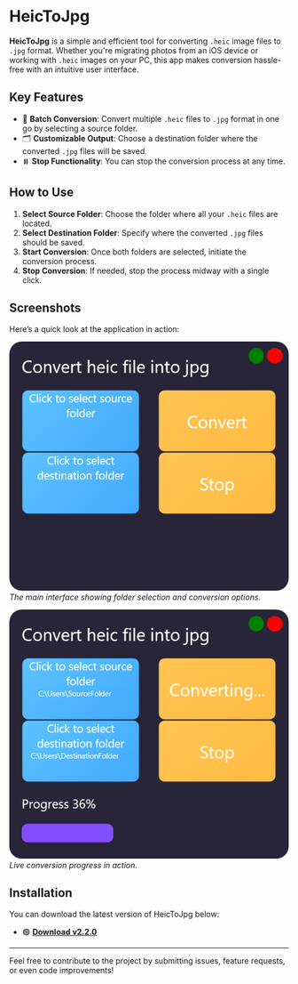# HeicToJpg

**HeicToJpg** is a simple and efficient tool for converting `.heic` image files to `.jpg` format. Whether you're migrating photos from an iOS device or working with `.heic` images on your PC, this app makes conversion hassle-free with an intuitive user interface.

## Key Features

- 🔄 **Batch Conversion**: Convert multiple `.heic` files to `.jpg` format in one go by selecting a source folder.
- 🗂️ **Customizable Output**: Choose a destination folder where the converted `.jpg` files will be saved.
- ⏸️ **Stop Functionality**: You can stop the conversion process at any time.

## How to Use

1. **Select Source Folder**: Choose the folder where all your `.heic` files are located.
2. **Select Destination Folder**: Specify where the converted `.jpg` files should be saved.
3. **Start Conversion**: Once both folders are selected, initiate the conversion process.
4. **Stop Conversion**: If needed, stop the process midway with a single click.

## Screenshots

Here’s a quick look at the application in action:

![App Interface](.assets/Screenshot.PNG)
*The main interface showing folder selection and conversion options.*

![Conversion Progress](.assets/Conversion.PNG)
*Live conversion progress in action.*

## Installation

You can download the latest version of HeicToJpg below:

- 🟢 **[Download v2.2.0](https://github.com/GoldenxSun/HeicToJpg/releases/tag/v2.2.0)**

---

Feel free to contribute to the project by submitting issues, feature requests, or even code improvements!
